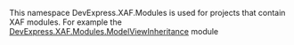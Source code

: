 This namespace DevExpress.XAF.Modules is used for projects that contain XAF modules. For example the [DevExpress.XAF.Modules.ModelViewInheritance](https://github.com/eXpandFramework/Packages/tree/master/src/Modules/Agnostic/ModelViewIneritance) module
